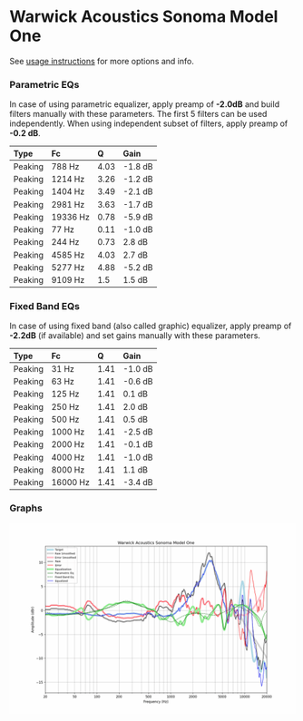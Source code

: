 # Warwick Acoustics Sonoma Model One
See [usage instructions](https://github.com/jaakkopasanen/AutoEq#usage) for more options and info.

### Parametric EQs
In case of using parametric equalizer, apply preamp of **-2.0dB** and build filters manually
with these parameters. The first 5 filters can be used independently.
When using independent subset of filters, apply preamp of **-0.2 dB**.

| Type    | Fc       |    Q | Gain    |
|:--------|:---------|:-----|:--------|
| Peaking | 788 Hz   | 4.03 | -1.8 dB |
| Peaking | 1214 Hz  | 3.26 | -1.2 dB |
| Peaking | 1404 Hz  | 3.49 | -2.1 dB |
| Peaking | 2981 Hz  | 3.63 | -1.7 dB |
| Peaking | 19336 Hz | 0.78 | -5.9 dB |
| Peaking | 77 Hz    | 0.11 | -1.0 dB |
| Peaking | 244 Hz   | 0.73 | 2.8 dB  |
| Peaking | 4585 Hz  | 4.03 | 2.7 dB  |
| Peaking | 5277 Hz  | 4.88 | -5.2 dB |
| Peaking | 9109 Hz  | 1.5  | 1.5 dB  |

### Fixed Band EQs
In case of using fixed band (also called graphic) equalizer, apply preamp of **-2.2dB**
(if available) and set gains manually with these parameters.

| Type    | Fc       |    Q | Gain    |
|:--------|:---------|:-----|:--------|
| Peaking | 31 Hz    | 1.41 | -1.0 dB |
| Peaking | 63 Hz    | 1.41 | -0.6 dB |
| Peaking | 125 Hz   | 1.41 | 0.1 dB  |
| Peaking | 250 Hz   | 1.41 | 2.0 dB  |
| Peaking | 500 Hz   | 1.41 | 0.5 dB  |
| Peaking | 1000 Hz  | 1.41 | -2.5 dB |
| Peaking | 2000 Hz  | 1.41 | -0.1 dB |
| Peaking | 4000 Hz  | 1.41 | -1.0 dB |
| Peaking | 8000 Hz  | 1.41 | 1.1 dB  |
| Peaking | 16000 Hz | 1.41 | -3.4 dB |

### Graphs
![](./Warwick%20Acoustics%20Sonoma%20Model%20One.png)